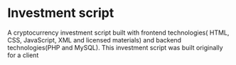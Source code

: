 # Investment script
A cryptocurrency investment script built with frontend technologies( HTML, CSS, JavaScript, XML and licensed materials) and backend technologies(PHP and MySQL).
This investment script was built originally for a client
